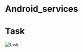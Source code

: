 # Android_services

# Task
![task](https://user-images.githubusercontent.com/49322171/133641550-f75cdb6d-4758-4426-8555-7c1a653cb56f.PNG)
